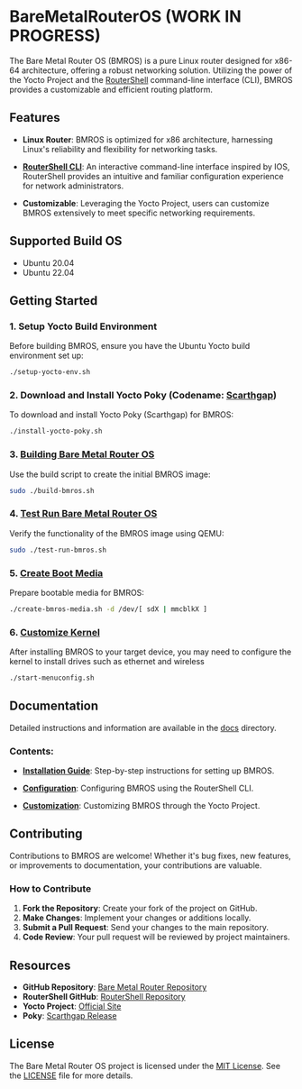 # BareMetalRouterOS (WORK IN PROGRESS)

The Bare Metal Router OS (BMROS) is a pure Linux router designed for x86-64 architecture, offering a robust networking solution. Utilizing the power of the Yocto Project and the [RouterShell](https://github.com/mgarcia01752/RouterShell) command-line interface (CLI), BMROS provides a customizable and efficient routing platform.

## Features

- **Linux Router**: BMROS is optimized for x86 architecture, harnessing Linux's reliability and flexibility for networking tasks.
  
- **[RouterShell CLI](https://github.com/mgarcia01752/RouterShell)**: An interactive command-line interface inspired by IOS, RouterShell provides an intuitive and familiar configuration experience for network administrators.

- **Customizable**: Leveraging the Yocto Project, users can customize BMROS extensively to meet specific networking requirements.

## Supported Build OS

- Ubuntu 20.04
- Ubuntu 22.04

## Getting Started

### 1. Setup Yocto Build Environment

Before building BMROS, ensure you have the Ubuntu Yocto build environment set up:

```bash
./setup-yocto-env.sh
```

### 2. Download and Install Yocto Poky (Codename: [Scarthgap](https://docs.yoctoproject.org/next/migration-guides/release-5.0.html))

To download and install Yocto Poky (Scarthgap) for BMROS:

```bash
./install-yocto-poky.sh
```

### 3. [Building Bare Metal Router OS](doc/build-bmros.md)

Use the build script to create the initial BMROS image:

```bash
sudo ./build-bmros.sh
```

### 4. [Test Run Bare Metal Router OS](doc/factory-start.md#step-by-step-instructions)

Verify the functionality of the BMROS image using QEMU:

```bash
sudo ./test-run-bmros.sh
```

### 5. [Create Boot Media](doc/create-boot-media.md)

Prepare bootable media for BMROS:

```bash
./create-bmros-media.sh -d /dev/[ sdX | mmcblkX ]
```

### 6. [Customize Kernel](doc/kernel.md)

After installing BMROS to your target device, you may need to configure the kernel to install drives such as ethernet and wireless

```bash
./start-menuconfig.sh
```

## Documentation

Detailed instructions and information are available in the [docs](doc/index.md) directory.

### Contents:

- **[Installation Guide](doc/index.md#installation-guide)**: Step-by-step instructions for setting up BMROS.
  
- **[Configuration](doc/index.md#configuration)**: Configuring BMROS using the RouterShell CLI.
  
- **[Customization](doc/index.md#customization)**: Customizing BMROS through the Yocto Project.

## Contributing

Contributions to BMROS are welcome! Whether it's bug fixes, new features, or improvements to documentation, your contributions are valuable.

### How to Contribute

1. **Fork the Repository**: Create your fork of the project on GitHub.
2. **Make Changes**: Implement your changes or additions locally.
3. **Submit a Pull Request**: Send your changes to the main repository.
4. **Code Review**: Your pull request will be reviewed by project maintainers.

## Resources

- **GitHub Repository**: [Bare Metal Router Repository](https://github.com/yocto/bare-metal-router)
- **RouterShell GitHub**: [RouterShell Repository](https://github.com/mgarcia01752/RouterShell)
- **Yocto Project**: [Official Site](https://www.yoctoproject.org/)
- **Poky**: [Scarthgap Release](https://docs.yoctoproject.org/next/migration-guides/release-5.0.html)

## License

The Bare Metal Router OS project is licensed under the [MIT License](https://opensource.org/licenses/MIT). See the [LICENSE](https://github.com/yocto/bare-metal-router/blob/main/LICENSE) file for more details.
